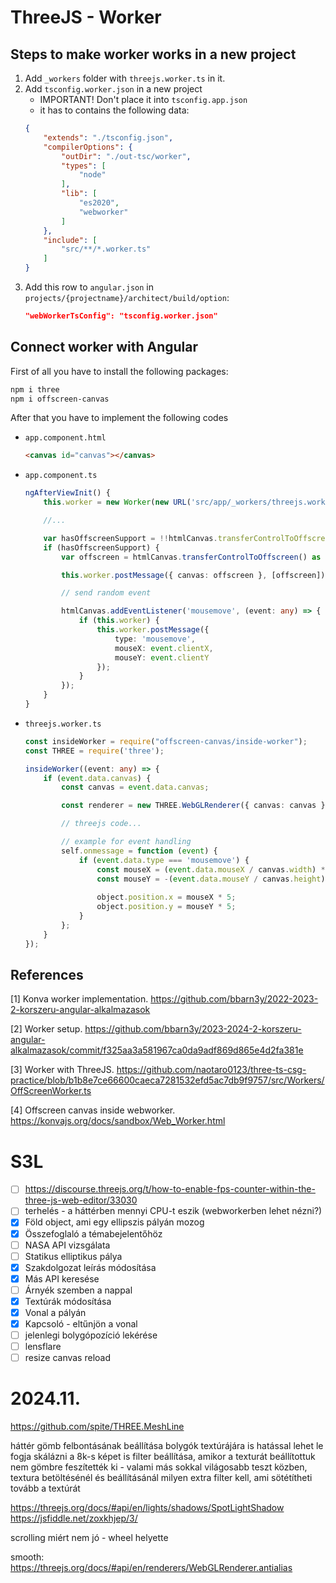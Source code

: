 # ThreeJS - Worker

## Steps to make worker works in a new project

1. Add `_workers` folder with `threejs.worker.ts` in it.
2. Add `tsconfig.worker.json` in a new project
    - IMPORTANT! Don't place it into `tsconfig.app.json`
    - it has to contains the following data:
    ```json
    {
        "extends": "./tsconfig.json",
        "compilerOptions": {
            "outDir": "./out-tsc/worker",
            "types": [
                "node"
            ],
            "lib": [
                "es2020",
                "webworker"
            ]
        },
        "include": [
            "src/**/*.worker.ts"
        ]
    }
    ```
3. Add this row to `angular.json` in `projects/{projectname}/architect/build/option`:
    ```json
    "webWorkerTsConfig": "tsconfig.worker.json"
    ```

## Connect worker with Angular
First of all you have to install the following packages:
```sh
npm i three
npm i offscreen-canvas
```

After that you have to implement the following codes
- `app.component.html`
    ```html
    <canvas id="canvas"></canvas>
    ```

- `app.component.ts`
    ```ts
    ngAfterViewInit() {
        this.worker = new Worker(new URL('src/app/_workers/threejs.worker.ts', import.meta.url));

        //...

        var hasOffscreenSupport = !!htmlCanvas.transferControlToOffscreen;
        if (hasOffscreenSupport) {
            var offscreen = htmlCanvas.transferControlToOffscreen() as any;

            this.worker.postMessage({ canvas: offscreen }, [offscreen]);

            // send random event

            htmlCanvas.addEventListener('mousemove', (event: any) => {
                if (this.worker) {
                    this.worker.postMessage({
                        type: 'mousemove',
                        mouseX: event.clientX,
                        mouseY: event.clientY
                    });
                }
            });
        }
    }
    ```

- `threejs.worker.ts`
    ```ts
    const insideWorker = require("offscreen-canvas/inside-worker");
    const THREE = require('three');

    insideWorker((event: any) => {
        if (event.data.canvas) {
            const canvas = event.data.canvas;

            const renderer = new THREE.WebGLRenderer({ canvas: canvas });

            // threejs code...

            // example for event handling
            self.onmessage = function (event) {
                if (event.data.type === 'mousemove') {
                    const mouseX = (event.data.mouseX / canvas.width) * 2 - 1;
                    const mouseY = -(event.data.mouseY / canvas.height) * 2 + 1;
                    
                    object.position.x = mouseX * 5;
                    object.position.y = mouseY * 5;
                }
            };
        }
    });
    ```

## References

[1] Konva worker implementation. https://github.com/bbarn3y/2022-2023-2-korszeru-angular-alkalmazasok

[2] Worker setup. https://github.com/bbarn3y/2023-2024-2-korszeru-angular-alkalmazasok/commit/f325aa3a581967ca0da9adf869d865e4d2fa381e

[3] Worker with ThreeJS. https://github.com/naotaro0123/three-ts-csg-practice/blob/b1b8e7ce66600caeca7281532efd5ac7db9f9757/src/Workers/OffScreenWorker.ts

[4] Offscreen canvas inside webworker. https://konvajs.org/docs/sandbox/Web_Worker.html


# S3L

- [ ] https://discourse.threejs.org/t/how-to-enable-fps-counter-within-the-three-js-web-editor/33030
- [ ] terhelés - a háttérben mennyi CPU-t eszik (webworkerben lehet nézni?)
- [x] Föld object, ami egy ellipszis pályán mozog
- [x] Összefoglaló a témabejelentőhöz
- [ ] NASA API vizsgálata
- [ ] Statikus elliptikus pálya
- [x] Szakdolgozat leírás módosítása
- [x] Más API keresése
- [ ] Árnyék szemben a nappal
- [x] Textúrák módosítása
- [x] Vonal a pályán
- [x] Kapcsoló - eltűnjön a vonal
- [ ] jelenlegi bolygópozíció lekérése
- [ ] lensflare
- [ ] resize canvas reload

# 2024.11.


https://github.com/spite/THREE.MeshLine


háttér gömb felbontásának beállítása
bolygók textúrájára is hatással lehet
    le fogja skálázni a 8k-s képet is
    filter beállítása, amikor a texturát beállítottuk
    nem gömbre feszítették ki - valami más
    sokkal világosabb teszt közben, textura betöltésénél és beállításánál milyen extra filter kell, ami sötétítheti tovább a textúrát

https://threejs.org/docs/#api/en/lights/shadows/SpotLightShadow
https://jsfiddle.net/zoxkhjep/3/

scrolling miért nem jó - wheel helyette


smooth:
https://threejs.org/docs/#api/en/renderers/WebGLRenderer.antialias